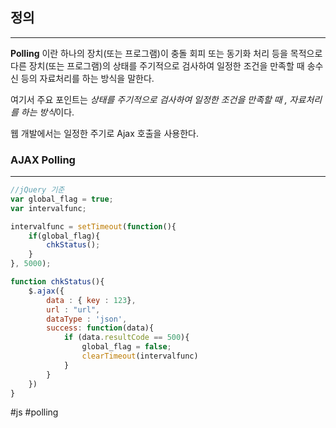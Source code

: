 
## 정의
---
**Polling** 이란 하나의 장치(또는 프로그램)이 충돌 회피 또는 동기화 처리 등을 목적으로 다른 장치(또는 프로그램)의 상태를 주기적으로 검사하여 일정한 조건을 만족할 때 송수신 등의 자료처리를 하는 방식을 말한다.

여기서 주요 포인트는 *상태를 주기적으로 검사하여 일정한 조건을 만족할 때 , 자료처리를 하는 방식*이다.

웹 개발에서는 일정한 주기로 Ajax 호출을 사용한다.

###  AJAX Polling
---

```javascript
//jQuery 기준
var global_flag = true;
var intervalfunc;

intervalfunc = setTimeout(function(){
	if(global_flag){
		chkStatus();
	}
}, 5000);

function chkStatus(){
	$.ajax({
		data : { key : 123},
		url : "url",
		dataType : 'json',
		success: function(data){
			if (data.resultCode == 500){
				global_flag = false;
				clearTimeout(intervalfunc)
			}
		}
	})
}


```

#js 
#polling